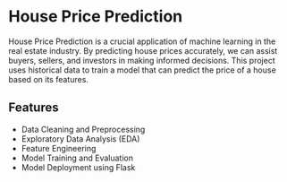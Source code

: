 # House Price Prediction

House Price Prediction is a crucial application of machine learning in the real estate industry. By predicting house prices accurately, we can assist buyers, sellers, and investors in making informed decisions. This project uses historical data to train a model that can predict the price of a house based on its features.

## Features
- Data Cleaning and Preprocessing
- Exploratory Data Analysis (EDA)
- Feature Engineering
- Model Training and Evaluation
- Model Deployment using Flask

